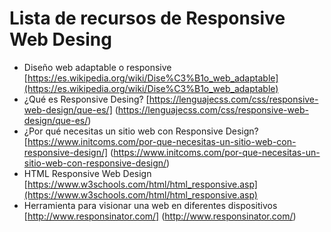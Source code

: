# Lista de recursos de Responsive Web Desing

- Diseño web adaptable o responsive [https://es.wikipedia.org/wiki/Dise%C3%B1o_web_adaptable](https://es.wikipedia.org/wiki/Dise%C3%B1o_web_adaptable)
- ¿Qué es Responsive Desing? [https://lenguajecss.com/css/responsive-web-design/que-es/] (https://lenguajecss.com/css/responsive-web-design/que-es/) 
- ¿Por qué necesitas un sitio web con Responsive Design? [https://www.initcoms.com/por-que-necesitas-un-sitio-web-con-responsive-design/] (https://www.initcoms.com/por-que-necesitas-un-sitio-web-con-responsive-design/)
- HTML Responsive Web Design [https://www.w3schools.com/html/html_responsive.asp](https://www.w3schools.com/html/html_responsive.asp)
- Herramienta para visionar una web en diferentes dispositivos [http://www.responsinator.com/] (http://www.responsinator.com/)